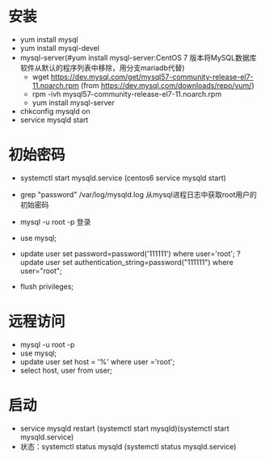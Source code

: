 #   安装
+   yum install mysql
+   yum install mysql-devel
+   mysql-server(#yum install mysql-server:CentOS 7 版本将MySQL数据库软件从默认的程序列表中移除，用分支mariadb代替)
    +   wget https://dev.mysql.com/get/mysql57-community-release-el7-11.noarch.rpm (from https://dev.mysql.com/downloads/repo/yum/)
    +   rpm -ivh mysql57-community-release-el7-11.noarch.rpm
    +   yum install mysql-server
+   chkconfig mysqld on
+   service mysqld start

#   初始密码
+   systemctl start mysqld.service      (centos6 service mysqld start)
+   grep "password" /var/log/mysqld.log  从mysql进程日志中获取root用户的初始密码
+   mysql -u root -p 登录

+   use mysql;
+   update user set password=password('111111') where user='root';
    ? update user set authentication_string=password("111111") where user="root";
+   flush privileges;


#   远程访问
+   mysql -u root -p
+   use mysql;
+   update user set host = '%' where user ='root';
+   select host, user from user;

#   启动
+   service mysqld restart  (systemctl start mysqld)(systemctl start  mysqld.service)
+   状态：systemctl status mysqld (systemctl status mysqld.service)

